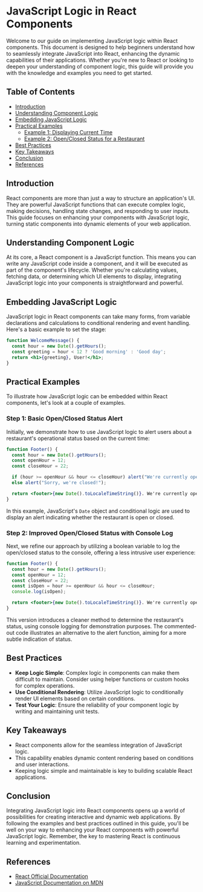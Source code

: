 # JavaScript Logic in React Components

Welcome to our guide on implementing JavaScript logic within React components. This document is designed to help beginners understand how to seamlessly integrate JavaScript into React, enhancing the dynamic capabilities of their applications. Whether you're new to React or looking to deepen your understanding of component logic, this guide will provide you with the knowledge and examples you need to get started.

## Table of Contents

- [Introduction](#introduction)
- [Understanding Component Logic](#understanding-component-logic)
- [Embedding JavaScript Logic](#embedding-javascript-logic)
- [Practical Examples](#practical-examples)
   - [Example 1: Displaying Current Time](#example-1-displaying-current-time)
   - [Example 2: Open/Closed Status for a Restaurant](#example-2-open-closed-status-for-a-restaurant)
- [Best Practices](#best-practices)
- [Key Takeaways](#key-takeaways)
- [Conclusion](#conclusion)
- [References](#references)

## Introduction

React components are more than just a way to structure an application's UI. They are powerful JavaScript functions that can execute complex logic, making decisions, handling state changes, and responding to user inputs. This guide focuses on enhancing your components with JavaScript logic, turning static components into dynamic elements of your web application.

## Understanding Component Logic

At its core, a React component is a JavaScript function. This means you can write any JavaScript code inside a component, and it will be executed as part of the component's lifecycle. Whether you're calculating values, fetching data, or determining which UI elements to display, integrating JavaScript logic into your components is straightforward and powerful.

## Embedding JavaScript Logic

JavaScript logic in React components can take many forms, from variable declarations and calculations to conditional rendering and event handling. Here's a basic example to set the stage:

```jsx
function WelcomeMessage() {
  const hour = new Date().getHours();
  const greeting = hour < 12 ? 'Good morning' : 'Good day';
  return <h1>{greeting}, User!</h1>;
}
```

## Practical Examples

To illustrate how JavaScript logic can be embedded within React components, let's look at a couple of examples.

### Step 1: Basic Open/Closed Status Alert

Initially, we demonstrate how to use JavaScript logic to alert users about a restaurant's operational status based on the current time:

```jsx
function Footer() {
  const hour = new Date().getHours();
  const openHour = 12;
  const closeHour = 22;

  if (hour >= openHour && hour <= closeHour) alert("We're currently open");
  else alert("Sorry, we're closed!");

  return <footer>{new Date().toLocaleTimeString()}. We're currently open!</footer>;
}
```

In this example, JavaScript's `Date` object and conditional logic are used to display an alert indicating whether the restaurant is open or closed.

### Step 2: Improved Open/Closed Status with Console Log

Next, we refine our approach by utilizing a boolean variable to log the open/closed status to the console, offering a less intrusive user experience:

```jsx
function Footer() {
  const hour = new Date().getHours();
  const openHour = 12;
  const closeHour = 22;
  const isOpen = hour >= openHour && hour <= closeHour;
  console.log(isOpen);

  return <footer>{new Date().toLocaleTimeString()}. We're currently open!</footer>;
}
```

This version introduces a cleaner method to determine the restaurant's status, using console logging for demonstration purposes. The commented-out code illustrates an alternative to the alert function, aiming for a more subtle indication of status.

## Best Practices

- **Keep Logic Simple**: Complex logic in components can make them difficult to maintain. Consider using helper functions or custom hooks for complex operations.
- **Use Conditional Rendering**: Utilize JavaScript logic to conditionally render UI elements based on certain conditions.
- **Test Your Logic**: Ensure the reliability of your component logic by writing and maintaining unit tests.

## Key Takeaways

- React components allow for the seamless integration of JavaScript logic.
- This capability enables dynamic content rendering based on conditions and user interactions.
- Keeping logic simple and maintainable is key to building scalable React applications.

## Conclusion

Integrating JavaScript logic into React components opens up a world of possibilities for creating interactive and dynamic web applications. By following the examples and best practices outlined in this guide, you'll be well on your way to enhancing your React components with powerful JavaScript logic. Remember, the key to mastering React is continuous learning and experimentation.

## References

- [React Official Documentation](https://reactjs.org/docs/getting-started.html)
- [JavaScript Documentation on MDN](https://developer.mozilla.org/en-US/docs/Web/JavaScript)

